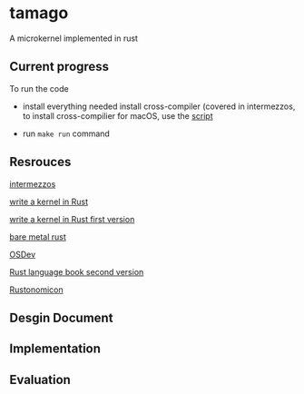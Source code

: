 # tamago
A microkernel implemented in rust 

## Current progress 
To run the code

- install everything needed 
install cross-compiler (covered in intermezzos, to install cross-compilier for macOS, use the [script](http://intermezzos.github.io/book/first-edition/appendix/osx-install.html) 

- run `make run` command 

## Resrouces 
[intermezzos](http://intermezzos.github.io/)

[write a kernel in Rust](https://os.phil-opp.com/second-edition/) 

[write a kernel in Rust first version](https://os.phil-opp.com/) 

[bare metal rust](http://www.randomhacks.net/bare-metal-rust/)

[OSDev](https://wiki.osdev.org/Main_Page) 

[Rust language book second version](https://doc.rust-lang.org/book/second-edition/index.html) 

[Rustonomicon](https://doc.rust-lang.org/nomicon/)

## Desgin Document 


## Implementation 


## Evaluation  



